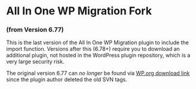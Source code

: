 # All In One WP Migration Fork ###
### (from Version 6.77) ###

This is the last version of the All In One WP Migration plugin to include the import function. Versions after this (6.78+) require you to download an additional plugin, not hosted in the WordPress plugin repository, which is a very large security risk.

The original version 6.77 can *no longer* be found via [WP.org download link](https://downloads.wordpress.org/plugin/all-in-one-wp-migration.6.77.zip) since the plugin author deleted the old SVN tags.
